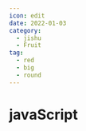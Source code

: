 ```yaml
---
icon: edit
date: 2022-01-03
category:
  - jishu 
  - Fruit
tag:
  - red
  - big
  - round
---
```


# javaScript


